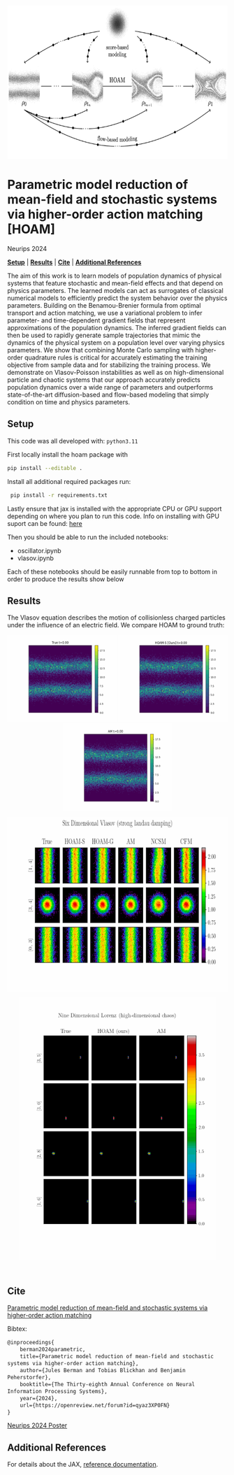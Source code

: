 <div align="center">
<img src="./img/hoam.png" height="350" />
</div>


# Parametric model reduction of mean-field and stochastic systems via higher-order action matching [HOAM]
Neurips 2024

[**Setup**](#setup)
| [**Results**](#results)
| [**Cite**](#cite)
| [**Additional References**](#additional-references)

The aim of this work is to learn models of population dynamics of physical systems that feature stochastic and mean-field effects and that depend on physics parameters. The learned models can act as surrogates of classical numerical models to efficiently predict the system behavior over the physics parameters. Building on the Benamou-Brenier formula from optimal transport and action matching, we use a variational problem to infer parameter- and time-dependent gradient fields that represent approximations of the population dynamics. The inferred gradient fields can then be used to rapidly generate sample trajectories that mimic the dynamics of the physical system on a population level over varying physics parameters. We show that combining Monte Carlo sampling with higher-order quadrature rules is critical for accurately estimating the training objective from sample data and for stabilizing the training process. We demonstrate on Vlasov-Poisson instabilities as well as on high-dimensional particle and chaotic systems that our approach accurately predicts population dynamics over a wide range of parameters and outperforms state-of-the-art diffusion-based and flow-based modeling that simply condition on time and physics parameters. 

## Setup
This code was all developed with:
`
python3.11
`


First locally install the hoam package with

```bash
pip install --editable .
```

Install all additional required packages run:

```bash
 pip install -r requirements.txt
```

Lastly ensure that jax is installed with the appropriate CPU or GPU support depending on where you plan to run this code. Info on installing with GPU suport can be found: [here](https://github.com/google/jax#installation)


Then you should be able to run the included notebooks:

- oscillator.ipynb
- vlasov.ipynb

Each of these notebooks should be easily runnable from top to bottom in order to produce the results show below

## Results
The Vlasov equation describes the motion of collisionless charged particles under the influence of an electric
field. We compare HOAM to ground truth:

<span style="display: block; text-align: center; margin: 10px 0;">
  <img src="./img/vlasov_true.gif" width="250" height="200" style="display: inline-block;" />
  <img src="./img/vlasov_hoam.gif" width="250" height="200" style="display: inline-block;" />
  <img src="./img/vlasov_am.gif" width="250" height="200" style="display: inline-block;" />
</span>
<span style="display: block; text-align: center; margin: 10px 0;">
  <img src="./img/6dvlasov.gif" width="700" height="400" style="display: inline-block;" />
</span>
<span style="display: block; text-align: center; margin: 10px 0;">
  <img src="./img/lz9.gif" width="450" height="600" style="display: inline-block;" />
</span>

<br>

## Cite
[Parametric model reduction of mean-field and stochastic systems via higher-order action matching](https://arxiv.org/abs/2410.12000)

Bibtex:
```
@inproceedings{
    berman2024parametric,
    title={Parametric model reduction of mean-field and stochastic systems via higher-order action matching},
    author={Jules Berman and Tobias Blickhan and Benjamin Peherstorfer},
    booktitle={The Thirty-eighth Annual Conference on Neural Information Processing Systems},
    year={2024},
    url={https://openreview.net/forum?id=qyaz3XP0FN}
}
```


[Neurips 2024 Poster](https://neurips.cc/virtual/2024/poster/93463)

## Additional References

For details about the JAX, [reference documentation](https://jax.readthedocs.io/).

